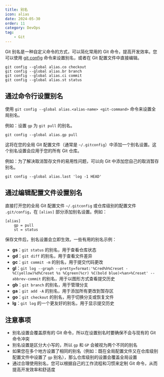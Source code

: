 ```yaml
---
title: 别名
icon: alias
date: 2024-05-30
order: 11
category: DevOps
tag:
    - Git
---
```


Git 别名是一种自定义命令的方式，可以简化常用的 Git 命令，提高开发效率。您可以使用 [git config](../../../commands/git/git_config.md) 命令来设置别名，或者在 Git 配置文件中直接编辑。

```shell
git config --global alias.co checkout
git config --global alias.br branch
git config --global alias.ci commit
git config --global alias.st status
```

## 通过命令行设置别名

使用 `git config --global alias.<alias-name> <git-command>` 命令来设置全局别名。

例如：设置 `gp` 为 `git pull` 的别名。

```shell
git config --global alias.gp pull
```

这将在您的全局 Git 配置文件（通常是 `~/.gitconfig`）中添加一个别名设置。这个别名设置会应用于您的所有 Git 仓库。

例如：为了解决取消暂存文件的易用性问题，可以向 Git 中添加您自己的取消暂存别名。

```shell
git config --global alias.last 'log -1 HEAD'
```

## 通过编辑配置文件设置别名

直接打开您的全局 Git 配置文件 `~/.gitconfig` 或仓库级别的配置文件 `.git/config`，在 `[alias]` 部分添加别名设置。例如：

```shell
[alias]
    gp = pull
    st = status
```

保存文件后，别名设置会立即生效。一些有用的别名示例：

- **gs**：`git status` 的别名，用于查看仓库状态
- **gd**：`git diff` 的别名，用于查看文件差异
- **gc**：`git commit -m` 的别名，用于提交代码更改
- **gl**：`git log --graph --pretty=format:'%Cred%h%Creset -%C(yellow)%d%Creset %s %Cgreen(%cr) %C(bold blue)<%an>%Creset' --abbrev-commit` 的别名，用于以图形方式查看提交历史
- **gb**：`git branch` 的别名，用于管理分支
- **ga**：`git add -A` 的别名，用于添加所有更改到暂存区
- **go**：`git checkout` 的别名，用于切换分支或恢复文件
- **lg**：`git log` 的一个更友好的别名，用于显示提交历史

## 注意事项

- 别名设置会覆盖原有的 Git 命令，所以在设置别名时要确保不会与现有的 Git 命令冲突
- 别名设置是区分大小写的，所以 `gp` 和 `GP` 会被视为两个不同的别名
- 如果您在多个地方设置了相同的别名（例如：既在全局配置文件又在仓库级别配置文件中设置了 `gp` 别名），那么仓库级别的设置会覆盖全局设置
- 通过合理使用别名，您可以根据自己的工作流程和习惯来定制 Git 命令，从而提高开发效率和舒适度
